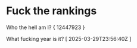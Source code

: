 # Fuck the rankings

Who the hell am I?
{ 12447923 }

What fucking year is it?
[ 2025-03-29T23:56:40Z ]
